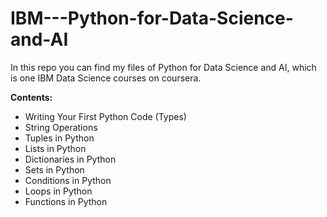 # IBM---Python-for-Data-Science-and-AI

In this repo you can find my files of Python for Data Science and AI, which is one IBM Data Science courses on coursera.

__Contents:__

- Writing Your First Python Code (Types)
- String Operations
- Tuples in Python
- Lists in Python
- Dictionaries in Python
- Sets in Python
- Conditions in Python
- Loops in Python
- Functions in Python
